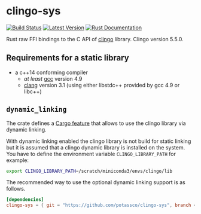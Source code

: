 # clingo-sys

[![Build Status](https://github.com/potassco/clingo-sys/workflows/CI%20Test/badge.svg)](https://github.com/potassco/clingo-sys)
[![Latest Version](https://img.shields.io/crates/v/clingo-sys.svg)](https://crates.io/crates/clingo-sys)
[![Rust Documentation](https://docs.rs/clingo-sys/badge.svg)](https://docs.rs/clingo-sys)

Rust raw FFI bindings to the C API of [clingo](https://github.com/potassco/clingo) library.
Clingo version 5.5.0.

## Requirements for a static library

- a c++14 conforming compiler
  - *at least* [gcc](https://gcc.gnu.org/) version 4.9
  - [clang](http://clang.llvm.org/) version 3.1 (using either libstdc++
    provided by gcc 4.9 or libc++)

## `dynamic_linking`

The crate defines a [Cargo feature] that allows to use the clingo library via dynamic linking.

[Cargo feature]: https://doc.rust-lang.org/cargo/reference/manifest.html#the-features-section

With dynamic linking enabled the clingo library is not build for static linking but it is assumed that a
clingo dynamic library is installed on the system.
You have to define the environment variable `CLINGO_LIBRARY_PATH` for example:

```sh
export CLINGO_LIBRARY_PATH=/scratch/miniconda3/envs/clingo/lib
```

The recommended way to use the optional dynamic linking support is as
follows.

```toml
[dependencies]
clingo-sys = { git = "https://github.com/potassco/clingo-sys", branch = "master", features = ["dynamic_linking"] }
```
